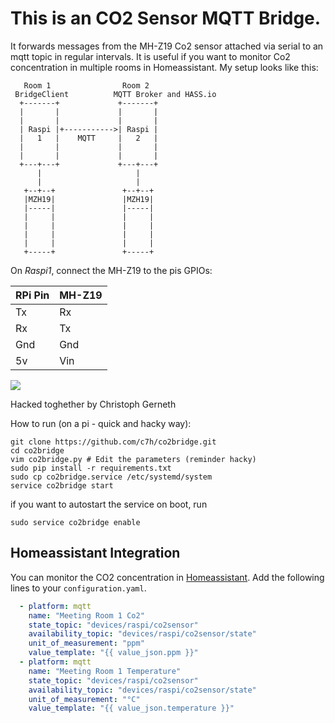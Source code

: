 # This is an CO2 Sensor MQTT Bridge.
It forwards messages from the MH-Z19 Co2 sensor attached via serial to an mqtt topic in regular intervals.
It is useful if you want to monitor Co2 concentration in multiple rooms in Homeassistant.
My setup looks like this:

```
   Room 1                Room 2
 BridgeClient          MQTT Broker and HASS.io
  +-------+             +-------+
  |       |             |       |
  |       |             |       |
  | Raspi |+----------->| Raspi |
  |   1   |    MQTT     |   2   |
  |       |             |       |
  |       |             |       |
  +---+---+             +---+---+
      |                     |
      |                     |
   +--+--+               +--+--+
   |MZH19|               |MZH19|
   |-----|               |-----|
   |     |               |     |
   |     |               |     |
   |     |               |     |
   |     |               |     |
   +-----+               +-----+
```

On _Raspi1_, connect the MH-Z19 to the pis GPIOs:


|RPi Pin|MH-Z19|
|-------|------|
|Tx     |Rx    |
|Rx     |Tx    |
|Gnd    |Gnd   |
|5v     |Vin   |

![](http://gerneth.info/files/co2sensor.jpg)


Hacked toghether by Christoph Gerneth

How to run (on a pi - quick and hacky way):

```
git clone https://github.com/c7h/co2bridge.git
cd co2bridge
vim co2bridge.py # Edit the parameters (reminder hacky)
sudo pip install -r requirements.txt
sudo cp co2bridge.service /etc/systemd/system
service co2bridge start
```

if you want to autostart the service on boot, run

```
sudo service co2bridge enable
```


## Homeassistant Integration

You can monitor the CO2 concentration in [Homeassistant](https://www.home-assistant.io).
Add the following lines to your `configuration.yaml`.

```yaml
  - platform: mqtt
    name: "Meeting Room 1 Co2"
    state_topic: "devices/raspi/co2sensor"
    availability_topic: "devices/raspi/co2sensor/state"
    unit_of_measurement: "ppm"
    value_template: "{{ value_json.ppm }}"
  - platform: mqtt
    name: "Meeting Room 1 Temperature"
    state_topic: "devices/raspi/co2sensor"
    availability_topic: "devices/raspi/co2sensor/state"
    unit_of_measurement: "°C"
    value_template: "{{ value_json.temperature }}"
```


